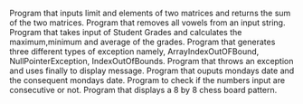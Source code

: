 Program that inputs limit and elements of two matrices and returns the sum of the two matrices.
Program that removes all vowels from an input string.
Program that takes input of Student Grades and calculates the maximum,minimum and average of the grades.
Program that generates three different types of exception namely, ArrayIndexOutOFBound, NullPointerException, IndexOutOfBounds.
Program that throws an exception and uses finally to display message.
Program that ouputs mondays date and the consequent mondays date.
Program to check if the numbers input are consecutive or not.
Program that displays a 8 by 8 chess board pattern.
